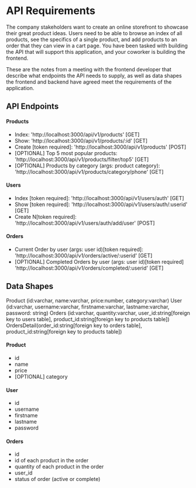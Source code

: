 # API Requirements

The company stakeholders want to create an online storefront to showcase their great product ideas. Users need to be able to browse an index of all products, see the specifics of a single product, and add products to an order that they can view in a cart page. You have been tasked with building the API that will support this application, and your coworker is building the frontend.

These are the notes from a meeting with the frontend developer that describe what endpoints the API needs to supply, as well as data shapes the frontend and backend have agreed meet the requirements of the application.

## API Endpoints

#### Products

- Index: 'http://localhost:3000/api/v1/products' [GET]
- Show: 'http://localhost:3000/api/v1/products/:id' [GET]
- Create [token required]: 'http://localhost:3000/api/v1/products' [POST]
- [OPTIONAL] Top 5 most popular products: 'http://localhost:3000/api/v1/products/filter/top5' [GET]
- [OPTIONAL] Products by category (args: product category): 'http://localhost:3000/api/v1/products/category/phone' [GET]

#### Users

- Index [token required]: 'http://localhost:3000/api/v1/users/auth' [GET]
- Show [token required]: 'http://localhost:3000/api/v1/users/auth/:userid' [GET]
- Create N[token required]: 'http://localhost:3000/api/v1/users/auth/add/user' [POST]

#### Orders

- Current Order by user (args: user id)[token required]: 'http://localhost:3000/api/v1/orders/active/:userid' [GET]
- [OPTIONAL] Completed Orders by user (args: user id)[token required] 'http://localhost:3000/api/v1/orders/completed/:userid' [GET]

## Data Shapes

Product (id:varchar, name:varchar, price:number, category:varchar)
User (id:varchar, username:varchar, firstname:varchar, lastname:varchar, password: string)
Orders (id:varchar, quantity:varchar, user_id:string[foreign key to users table], product_id:string[foreign key to products table])
OrdersDetail(order_id:string[foreign key to orders table], product_id:string[foreign key to products table])


#### Product

- id
- name
- price
- [OPTIONAL] category


#### User

- id
- username
- firstname
- lastname
- password


#### Orders

- id
- id of each product in the order
- quantity of each product in the order
- user_id
- status of order (active or complete)